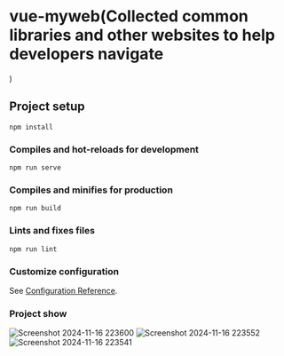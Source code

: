 # vue-myweb(Collected common libraries and other websites to help developers navigate
)

## Project setup
```
npm install
```

### Compiles and hot-reloads for development
```
npm run serve
```

### Compiles and minifies for production
```
npm run build
```

### Lints and fixes files
```
npm run lint
```

### Customize configuration
See [Configuration Reference](https://cli.vuejs.org/config/).

### Project show
![Screenshot 2024-11-16 223600](https://github.com/user-attachments/assets/875add00-df5d-48e8-96ef-335fdec77ad2)
![Screenshot 2024-11-16 223552](https://github.com/user-attachments/assets/9729f2a5-c3f9-4cf4-b5b9-e23b12c43526)
![Screenshot 2024-11-16 223541](https://github.com/user-attachments/assets/3a0a8385-0351-484e-8dbe-646e6dbc1ad9)
